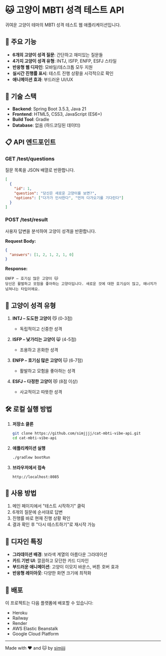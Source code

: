 # 🐱 고양이 MBTI 성격 테스트 API

귀여운 고양이 테마의 MBTI 성격 테스트 웹 애플리케이션입니다.

## 🌟 주요 기능

- **6개의 고양이 성격 질문**: 간단하고 재미있는 질문들
- **4가지 고양이 성격 유형**: INTJ, ISFP, ENFP, ESFJ 스타일
- **반응형 웹 디자인**: 모바일/데스크톱 모두 지원
- **실시간 진행률 표시**: 테스트 진행 상황을 시각적으로 확인
- **애니메이션 효과**: 부드러운 UI/UX

## 🚀 기술 스택

- **Backend**: Spring Boot 3.5.3, Java 21
- **Frontend**: HTML5, CSS3, JavaScript (ES6+)
- **Build Tool**: Gradle
- **Database**: 없음 (하드코딩된 데이터)

## 📋 API 엔드포인트

### GET /test/questions
질문 목록을 JSON 배열로 반환합니다.

```json
[
  {
    "id": 1,
    "question": "당신은 새로운 고양이를 보면?",
    "options": ["다가가 인사한다", "먼저 다가오기를 기다린다"]
  }
]
```

### POST /test/result
사용자 답변을 분석하여 고양이 성격을 반환합니다.

**Request Body:**
```json
{
  "answers": [1, 2, 1, 2, 1, 0]
}
```

**Response:**
```
ENFP – 호기심 많은 고양이 🐱
당신은 활발하고 모험을 좋아하는 고양이입니다. 새로운 것에 대한 호기심이 많고, 에너지가 넘쳐나는 타입이에요.
```

## 🐾 고양이 성격 유형

1. **INTJ – 도도한 고양이** 😼 (0-3점)
   - 독립적이고 신중한 성격
   
2. **ISFP – 낯가리는 고양이** 😸 (4-5점)
   - 조용하고 온화한 성격
   
3. **ENFP – 호기심 많은 고양이** 🐱 (6-7점)
   - 활발하고 모험을 좋아하는 성격
   
4. **ESFJ – 다정한 고양이** 😻 (8점 이상)
   - 사교적이고 따뜻한 성격

## 🛠 로컬 실행 방법

1. **저장소 클론**
   ```bash
   git clone https://github.com/simjjjj/cat-mbti-vibe-api.git
   cd cat-mbti-vibe-api
   ```

2. **애플리케이션 실행**
   ```bash
   ./gradlew bootRun
   ```

3. **브라우저에서 접속**
   ```
   http://localhost:8085
   ```

## 📱 사용 방법

1. 메인 페이지에서 "테스트 시작하기" 클릭
2. 6개의 질문에 순서대로 답변
3. 진행률 바로 현재 진행 상황 확인
4. 결과 확인 후 "다시 테스트하기"로 재시작 가능

## 🎨 디자인 특징

- **그라데이션 배경**: 보라색 계열의 아름다운 그라데이션
- **카드 기반 UI**: 깔끔하고 모던한 카드 디자인
- **부드러운 애니메이션**: 고양이 이모지 바운스, 버튼 호버 효과
- **반응형 레이아웃**: 다양한 화면 크기에 최적화

## 🚀 배포

이 프로젝트는 다음 플랫폼에 배포할 수 있습니다:
- Heroku
- Railway
- Render
- AWS Elastic Beanstalk
- Google Cloud Platform

---

Made with ❤️ and 🐱 by [simjjjj](https://github.com/simjjjj)